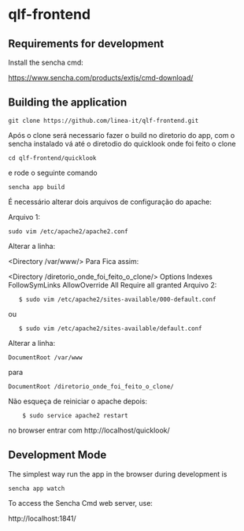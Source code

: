 # qlf-frontend

## Requirements for development

Install the sencha cmd:

https://www.sencha.com/products/extjs/cmd-download/


## Building the application

```
git clone https://github.com/linea-it/qlf-frontend.git

```
Após o clone será necessario fazer o build no diretorio do app, com o sencha instalado
vá até o diretodio do quicklook onde foi feito o clone
```
cd qlf-frontend/quicklook
```
e rode o seguinte comando 
```
sencha app build
```
É necessário alterar dois arquivos de configuração do apache:

Arquivo 1:
```
sudo vim /etc/apache2/apache2.conf 
```
Alterar a linha:

   <Directory /var/www/>
Para Fica assim:

   <Directory /diretorio_onde_foi_feito_o_clone/>
         Options Indexes FollowSymLinks
         AllowOverride All
         Require all granted
   </Directory>
Arquivo 2:
```
   $ sudo vim /etc/apache2/sites-available/000-default.conf
```
   ou
```
   $ sudo vim /etc/apache2/sites-available/default.conf
```
Alterar a linha:

    DocumentRoot /var/www
para

    DocumentRoot /diretorio_onde_foi_feito_o_clone/
Não esqueça de reiniciar o apache depois:
```
    $ sudo service apache2 restart
```
no browser entrar com http://localhost/quicklook/

## Development Mode

The simplest way run the app in the browser during development is

``` 
sencha app watch
```
To access the Sencha Cmd web server, use:

http://localhost:1841/